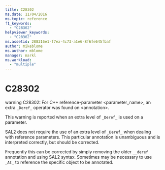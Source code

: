 ```yaml
---
title: C28302
ms.date: 11/04/2016
ms.topic: reference
f1_keywords:
  - "C28302"
helpviewer_keywords:
  - "C28302"
ms.assetid: 288316e1-f7ea-4c73-a1e6-8f6fe645fbaf
author: mikeblome
ms.author: mblome
manager: markl
ms.workload:
  - "multiple"
---
```

# C28302
warning C28302: For C++ reference-parameter <parameter_name>, an extra `_Deref_` operator was found on \<annotation>.

 This warning is reported when an extra level of `_Deref_` is used on a parameter.

 SAL2 does not require the use of an extra level of `_Deref_` when dealing with reference parameters. This particular annotation is unambiguous and is interpreted correctly, but should be corrected.

 Frequently this can be corrected by simply removing the older `__deref` annotation and using SAL2 syntax. Sometimes may be necessary to use `_At_` to reference the specific object to be annotated.